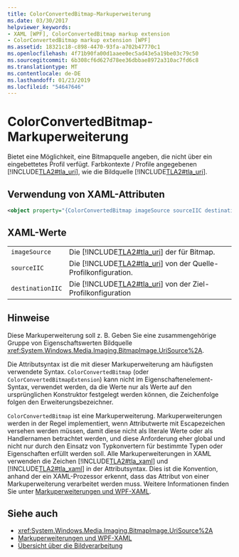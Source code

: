 ```yaml
---
title: ColorConvertedBitmap-Markuperweiterung
ms.date: 03/30/2017
helpviewer_keywords:
- XAML [WPF], ColorConvertedBitmap markup extension
- ColorConvertedBitmap markup extension [WPF]
ms.assetid: 18321c18-c898-4470-93fa-a702b47770c1
ms.openlocfilehash: 4f71b90fa00d1aaee0ec5ad43e5a19be03c79c50
ms.sourcegitcommit: 6b308cf6d627d78ee36dbbae8972a310ac7fd6c8
ms.translationtype: MT
ms.contentlocale: de-DE
ms.lasthandoff: 01/23/2019
ms.locfileid: "54647646"
---
```

# <a name="colorconvertedbitmap-markup-extension"></a>ColorConvertedBitmap-Markuperweiterung
Bietet eine Möglichkeit, eine Bitmapquelle angeben, die nicht über ein eingebettetes Profil verfügt. Farbkontexte / Profile angegebenen [!INCLUDE[TLA2#tla_uri](../../../../includes/tla2sharptla-uri-md.md)], wie die Bildquelle [!INCLUDE[TLA2#tla_uri](../../../../includes/tla2sharptla-uri-md.md)].  
  
## <a name="xaml-attribute-usage"></a>Verwendung von XAML-Attributen  
  
```xml  
<object property="{ColorConvertedBitmap imageSource sourceIIC destinationIIC}" .../>  
```  
  
## <a name="xaml-values"></a>XAML-Werte  
  
|||  
|-|-|  
|`imageSource`|Die [!INCLUDE[TLA2#tla_uri](../../../../includes/tla2sharptla-uri-md.md)] der für Bitmap.|  
|`sourceIIC`|Die [!INCLUDE[TLA2#tla_uri](../../../../includes/tla2sharptla-uri-md.md)] von der Quelle-Profilkonfiguration.|  
|`destinationIIC`|Die [!INCLUDE[TLA2#tla_uri](../../../../includes/tla2sharptla-uri-md.md)] von der Ziel-Profilkonfiguration|  
  
## <a name="remarks"></a>Hinweise  
 Diese Markuperweiterung soll z. B. Geben Sie eine zusammengehörige Gruppe von Eigenschaftswerten Bildquelle <xref:System.Windows.Media.Imaging.BitmapImage.UriSource%2A>.  
  
 Die Attributsyntax ist die mit dieser Markuperweiterung am häufigsten verwendete Syntax. `ColorConvertedBitmap` (oder `ColorConvertedBitmapExtension`) kann nicht im Eigenschaftenelement-Syntax, verwendet werden, da die Werte nur als Werte auf den ursprünglichen Konstruktor festgelegt werden können, die Zeichenfolge folgen den Erweiterungsbezeichner.  
  
 `ColorConvertedBitmap` ist eine Markuperweiterung. Markuperweiterungen werden in der Regel implementiert, wenn Attributwerte mit Escapezeichen versehen werden müssen, damit diese nicht als literale Werte oder als Handlernamen betrachtet werden, und diese Anforderung eher global und nicht nur durch den Einsatz von Typkonvertern für bestimmte Typen oder Eigenschaften erfüllt werden soll. Alle Markuperweiterungen in XAML verwenden die Zeichen [!INCLUDE[TLA2#tla_xaml](../../../../includes/tla2sharptla-xaml-md.md)] und [!INCLUDE[TLA2#tla_xaml](../../../../includes/tla2sharptla-xaml-md.md)] in der Attributsyntax. Dies ist die Konvention, anhand der ein XAML-Prozessor erkennt, dass das Attribut von einer Markuperweiterung verarbeitet werden muss. Weitere Informationen finden Sie unter [Markuperweiterungen und WPF-XAML](../../../../docs/framework/wpf/advanced/markup-extensions-and-wpf-xaml.md).  
  
## <a name="see-also"></a>Siehe auch
- <xref:System.Windows.Media.Imaging.BitmapImage.UriSource%2A>
- [Markuperweiterungen und WPF-XAML](../../../../docs/framework/wpf/advanced/markup-extensions-and-wpf-xaml.md)
- [Übersicht über die Bildverarbeitung](../../../../docs/framework/wpf/graphics-multimedia/imaging-overview.md)
